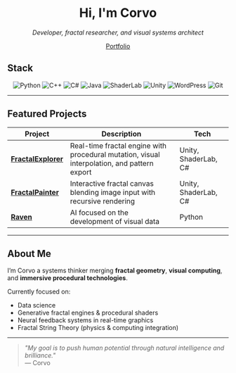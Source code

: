 <h1 align="center">Hi, I'm Corvo</h1>
<p align="center">
  <em>Developer, fractal researcher, and visual systems architect</em>  
</p>

<p align="center">
  <a href="https://danielcuervo.notion.site/Portfolio-20b6ad1cd22f802fa76dd74a60e823ea">
     Portfolio
  </a> 
  
##  Stack

<div align="center">

  ![Python](https://img.shields.io/badge/Python-3776AB?style=flat-square&logo=python&logoColor=white)
  ![C++](https://img.shields.io/badge/C++-00599C?style=flat-square&logo=c%2b%2b&logoColor=white)
  ![C#](https://img.shields.io/badge/C%23-239120?style=flat-square&logo=csharp&logoColor=white)
  ![Java](https://img.shields.io/badge/Java-ED8B00?style=flat-square&logo=openjdk&logoColor=white)
  ![ShaderLab](https://img.shields.io/badge/ShaderLab-orange?style=flat-square)
  ![Unity](https://img.shields.io/badge/Unity-000000?style=flat-square&logo=unity&logoColor=white)
  ![WordPress](https://img.shields.io/badge/WordPress-21759B?style=flat-square&logo=wordpress&logoColor=white)
  ![Git](https://img.shields.io/badge/Git-F05032?style=flat-square&logo=git&logoColor=white)

</div>

---

##  Featured Projects

| Project | Description | Tech |
|--------|-------------|------|
| [**FractalExplorer**](https://github.com/corvo001/FractalExplorer) | Real-time fractal engine with procedural mutation, visual interpolation, and pattern export | Unity, ShaderLab, C# |
| [**FractalPainter**](https://github.com/corvo001/FractalPainter) | Interactive fractal canvas blending image input with recursive rendering | Unity, ShaderLab, C# |
| [**Raven**](https://github.com/corvo001/Raven) | AI focused on the development of visual data | Python |
---

##  About Me

I’m Corvo a systems thinker merging **fractal geometry**, **visual computing**, and **immersive procedural technologies**.

Currently focused on:
- Data science
- Generative fractal engines & procedural shaders
- Neural feedback systems in real-time graphics
- Fractal String Theory (physics & computing integration)

---
> *"My goal is to push human potential through natural intelligence and brilliance."*  
> — Corvo
